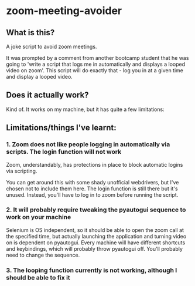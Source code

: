 # zoom-meeting-avoider
## What is this?
A joke script to avoid zoom meetings.

It was prompted by a comment from another bootcamp student that he was going to 'write a script that logs me in automatically and displays a looped video on zoom'. This script will do exactly that - log you in at a given time and display a looped video.

## Does it actually work?
Kind of. It works on my machine, but it has quite a few limitations:

## Limitations/things I've learnt:
### 1. Zoom does not like people logging in automatically via scripts. The login function will not work
Zoom, understandably, has protections in place to block automatic logins via scripting. 

You can get around this with some shady unofficial webdrivers, but I've chosen not to include them here. The login function is still there but it's unused. Instead, you'll have to log in to zoom before running the script.

### 2. It will probably require tweaking the pyautogui sequence to work on your machine
Selenium is OS independent, so it should be able to open the zoom call at the specified time, but actually launching the application and turning video on is dependent on pyautogui. Every machine will have different shortcuts and keybindings, which will probably throw pyautogui off. You'll probably need to change the sequence.

### 3. The looping function currently is not working, although I should be able to fix it
